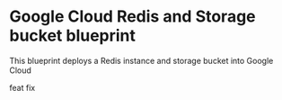 # Google Cloud Redis and Storage bucket blueprint

This blueprint deploys a Redis instance and storage bucket into Google Cloud

feat
fix
